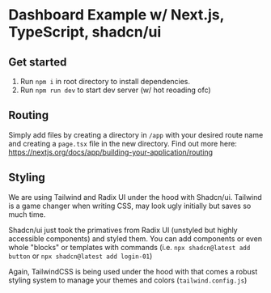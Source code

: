 # Dashboard Example w/ Next.js, TypeScript, shadcn/ui

## Get started

1. Run `npm i` in root directory to install dependencies.
2. Run `npm run dev` to start dev server (w/ hot reoading ofc)

## Routing

Simply add files by creating a directory in `/app` with your desired route name and creating a `page.tsx` file in the new directory.
Find out more here: https://nextjs.org/docs/app/building-your-application/routing

## Styling

We are using Tailwind and Radix UI under the hood with Shadcn/ui. Tailwind is a game changer when writing CSS, may look ugly initially but saves so much time.

Shadcn/ui just took the primatives from Radix UI (unstyled but highly accessible components) and styled them. You can add components or even whole "blocks" or templates with commands (i.e. `npx shadcn@latest add button` or `npx shadcn@latest add login-01`)

Again, TailwindCSS is being used under the hood with that comes a robust styling system to manage your themes and colors (`tailwind.config.js`)
